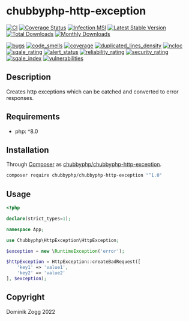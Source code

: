 # chubbyphp-http-exception

[![CI](https://github.com/chubbyphp/chubbyphp-http-exception/workflows/CI/badge.svg?branch=master)](https://github.com/chubbyphp/chubbyphp-http-exception/actions?query=workflow%3ACI)
[![Coverage Status](https://coveralls.io/repos/github/chubbyphp/chubbyphp-http-exception/badge.svg?branch=master)](https://coveralls.io/github/chubbyphp/chubbyphp-http-exception?branch=master)
[![Infection MSI](https://badge.stryker-mutator.io/github.com/chubbyphp/chubbyphp-http-exception/master)](https://dashboard.stryker-mutator.io/reports/github.com/chubbyphp/chubbyphp-http-exception/master)
[![Latest Stable Version](https://poser.pugx.org/chubbyphp/chubbyphp-http-exception/v/stable.png)](https://packagist.org/packages/chubbyphp/chubbyphp-http-exception)
[![Total Downloads](https://poser.pugx.org/chubbyphp/chubbyphp-http-exception/downloads.png)](https://packagist.org/packages/chubbyphp/chubbyphp-http-exception)
[![Monthly Downloads](https://poser.pugx.org/chubbyphp/chubbyphp-http-exception/d/monthly)](https://packagist.org/packages/chubbyphp/chubbyphp-http-exception)

[![bugs](https://sonarcloud.io/api/project_badges/measure?project=chubbyphp_chubbyphp-http-exception&metric=bugs)](https://sonarcloud.io/dashboard?id=chubbyphp_chubbyphp-http-exception)
[![code_smells](https://sonarcloud.io/api/project_badges/measure?project=chubbyphp_chubbyphp-http-exception&metric=code_smells)](https://sonarcloud.io/dashboard?id=chubbyphp_chubbyphp-http-exception)
[![coverage](https://sonarcloud.io/api/project_badges/measure?project=chubbyphp_chubbyphp-http-exception&metric=coverage)](https://sonarcloud.io/dashboard?id=chubbyphp_chubbyphp-http-exception)
[![duplicated_lines_density](https://sonarcloud.io/api/project_badges/measure?project=chubbyphp_chubbyphp-http-exception&metric=duplicated_lines_density)](https://sonarcloud.io/dashboard?id=chubbyphp_chubbyphp-http-exception)
[![ncloc](https://sonarcloud.io/api/project_badges/measure?project=chubbyphp_chubbyphp-http-exception&metric=ncloc)](https://sonarcloud.io/dashboard?id=chubbyphp_chubbyphp-http-exception)
[![sqale_rating](https://sonarcloud.io/api/project_badges/measure?project=chubbyphp_chubbyphp-http-exception&metric=sqale_rating)](https://sonarcloud.io/dashboard?id=chubbyphp_chubbyphp-http-exception)
[![alert_status](https://sonarcloud.io/api/project_badges/measure?project=chubbyphp_chubbyphp-http-exception&metric=alert_status)](https://sonarcloud.io/dashboard?id=chubbyphp_chubbyphp-http-exception)
[![reliability_rating](https://sonarcloud.io/api/project_badges/measure?project=chubbyphp_chubbyphp-http-exception&metric=reliability_rating)](https://sonarcloud.io/dashboard?id=chubbyphp_chubbyphp-http-exception)
[![security_rating](https://sonarcloud.io/api/project_badges/measure?project=chubbyphp_chubbyphp-http-exception&metric=security_rating)](https://sonarcloud.io/dashboard?id=chubbyphp_chubbyphp-http-exception)
[![sqale_index](https://sonarcloud.io/api/project_badges/measure?project=chubbyphp_chubbyphp-http-exception&metric=sqale_index)](https://sonarcloud.io/dashboard?id=chubbyphp_chubbyphp-http-exception)
[![vulnerabilities](https://sonarcloud.io/api/project_badges/measure?project=chubbyphp_chubbyphp-http-exception&metric=vulnerabilities)](https://sonarcloud.io/dashboard?id=chubbyphp_chubbyphp-http-exception)

## Description

Creates http exceptions which can be catched and converted to error responses.

## Requirements

 * php: ^8.0

## Installation

Through [Composer](http://getcomposer.org) as [chubbyphp/chubbyphp-http-exception][1].

```bash
composer require chubbyphp/chubbyphp-http-exception "^1.0"
```

## Usage

```php
<?php

declare(strict_types=1);

namespace App;

use Chubbyphp\HttpException\HttpException;

$exception = new \RuntimeException('error');

$httpException = HttpException::createBadRequest([
    'key1' => 'value1',
    'key2' => 'value2'
], $exception);
```

## Copyright

Dominik Zogg 2022

[1]: https://packagist.org/packages/chubbyphp/chubbyphp-http-exception
